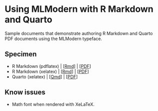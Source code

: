 # Using MLModern with R Markdown and Quarto

Sample documents that demonstrate authoring R Markdown and Quarto PDF documents
using the MLModern typeface.

## Specimen

- R Markdown (pdflatex)
  | [[Rmd](src/rmarkdown-mlmodern.Rmd)]
  | [[PDF](specimen/rmarkdown-mlmodern.pdf)]
- R Markdown (xelatex)
  | [[Rmd](src/rmarkdown-mlmodern-xelatex.Rmd)]
  | [[PDF](specimen/rmarkdown-mlmodern-xelatex.pdf)]
- Quarto (xelatex)
  | [[Qmd](src/quarto-mlmodern.qmd)]
  | [[PDF](specimen/quarto-mlmodern.pdf)]

## Know issues

- Math font when rendered with XeLaTeX.
